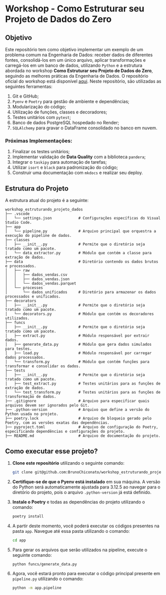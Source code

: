 # Workshop - Como Estruturar seu Projeto de Dados do Zero

## Objetivo
Este repositório tem como objetivo implementar um exemplo de um problema comum na Engenharia de Dados: receber dados de diferentes fontes, consolidá-los em um único arquivo, aplicar transformações e carregá-los em um banco de dados, utilizando `Python` e a estrutura abordada no workshop **Como Estruturar seu Projeto de Dados do Zero**, seguindo as melhores práticas da Engenharia de Dados. O repositório oficial do workshop está disponível [aqui](https://github.com/lvgalvao/data-engineering-roadmap/tree/main/01-como-estruturar-projetos-e-processos-de-dados-do-zero). Neste repositório, são utilizadas as seguintes ferramentas:

1. Git e GitHub;
2. `Pyenv` e `Poetry` para gestão de ambiente e dependências;
3. Modularização do código;
4. Utilização de funções, classes e decoradores;
5. Testes unitários com `pytest`;
6. Banco de dados PostgreSQL hospedado no Render;
7. `SQLAlchemy` para gravar o DataFrame consolidado no banco em nuvem.

### Próximas Implementações:
1. Finalizar os testes unitários;
2. Implementar validação de **Data Quality** com a biblioteca `pandera`;
3. Integrar o `taskipy` para automação de tarefas;
4. Utilizar `isort` e `black` para padronização do código;
5. Construir uma documentação com `mkdocs` e realizar seu deploy.

## Estrutura do Projeto
A estrutura atual do projeto é a seguinte:
```plaintext
workshop_estruturando_projeto_dados
├── .vscode
│   └── settings.json            # Configurações específicas do Visual Studio Code.
├── app
│   └── pipeline.py              # Arquivo principal que orquestra a execução do pipeline de dados.
├── classes
│   ├── __init__.py              # Permite que o diretório seja tratado como um pacote.
│   └── data_extractor.py        # Módulo que contém a classe para extração de dados.
├── data                         # Diretório contendo os dados brutos e processados.
│   ├── raw
│   │   ├── dados_vendas.csv
│   │   ├── dados_vendas.json
│   │   └── dados_vendas.parquet    
│   └── processes
│       └── dados_unificados     # Diretório para armazenar os dados processados e unificados.
├── decorators
│   ├── __init__.py              # Permite que o diretório seja tratado como um pacote.
│   └── decorators.py            # Módulo que contém os decoradores utilizados.
├── funcs
│   ├── __init__.py              # Permite que o diretório seja tratado como um pacote.
│   ├── extract.py               # Módulo responsável por extrair dados.
│   ├── generate_data.py         # Módulo que gera dados simulados para testes.
│   ├── load.py                  # Módulo responsável por carregar dados processados.
│   └── transform.py             # Módulo que contém funções para transformar e consolidar os dados.
├── tests
│   ├── __init__.py              # Permite que o diretório seja tratado como um pacote.
│   ├── test_extract.py          # Testes unitários para as funções de extração de dados.
│   └── test_transform.py        # Testes unitários para as funções de transformação de dados.
├── .gitignore                   # Arquivo para especificar quais arquivos devem ser ignorados pelo Git.
├── .python-version              # Arquivo que define a versão do Python usada no projeto.
├── poetry.lock                  # Arquivo de bloqueio gerado pelo Poetry, com as versões exatas das dependências.
├── pyproject.toml               # Arquivo de configuração do Poetry, especificando dependências e configurações do projeto.
├── README.md                    # Arquivo de documentação do projeto.
```

## Como executar esse projeto?
1. **Clone este repositório** utilizando o seguinte comando:
    ```bash
    git clone git@github.com:BrunoChiconato/workshop_estruturando_projeto_dados.git
    ```
   
2. **Certifique-se de que o Pyenv está instalado** em sua máquina. A versão do Python será automaticamente ajustada para 3.12.5 ao navegar para o diretório do projeto, pois o arquivo `.python-version` já está definido.

3. **Instale o Poetry** e todas as dependências do projeto utilizando o comando:
    ```bash
    poetry install
    ```

4. A partir deste momento, você poderá executar os códigos presentes na pasta `app`. Navegue até essa pasta utilizando o comando:
    ```bash
    cd app
    ```
5. Para gerar os arquivos que serão utilizados na pipeline, execute o seguinte comando:
    ```bash
    python funcs/generate_data.py
    ```

6. Agora, você estará pronto para executar o código principal presente em `pipeline.py` utilizando o comando:
    ```bash
    python -m app.pipeline
    ```